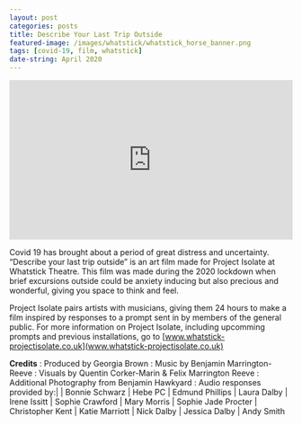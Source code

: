 ```yaml
---
layout: post
categories: posts
title: Describe Your Last Trip Outside
featured-image: /images/whatstick/whatstick_horse_banner.png
tags: [covid-19, film, whatstick]
date-string: April 2020
---
```


<center>
<div style="position:relative;padding-top:56.25%;">
<iframe src="https://player.vimeo.com/video/404391188?h=eb770357b4" width="640" height="400" frameborder="0" allow="autoplay; fullscreen" allowfullscreen style="position:absolute;top:0;left:0;width:100%;height:100%;"></iframe>
</div>
</center>

Covid 19 has brought about a period of great distress and uncertainty. “Describe your last trip outside” is an art film made for Project Isolate at Whatstick Theatre. This film was made during the 2020 lockdown when brief excursions outside could be anxiety inducing but also precious and wonderful, giving you space to think and feel.

Project Isolate pairs artists with musicians, giving them 24 hours to make a film inspired by responses to a prompt sent in by members of the general public. For more information on Project Isolate, including upcomming prompts and previous installations, go to [www.whatstick-projectisolate.co.uk](www.whatstick-projectisolate.co.uk)

**Credits**
: Produced by Georgia Brown
: Music by Benjamin Marrington-Reeve
: Visuals by Quentin Corker-Marin & Felix Marrington Reeve
: Additional Photography from Benjamin Hawkyard
: Audio responses provided by:|
| Bonnie Schwarz
| Hebe PC
| Edmund Phillips
| Laura Dalby
| Irene Issitt
| Sophie Crawford
| Mary Morris
| Sophie Jade Procter
| Christopher Kent
| Katie Marriott
| Nick Dalby
| Jessica Dalby
| Andy Smith
